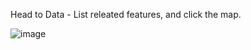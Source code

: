 Head to Data - List releated features, and click the map.

![image](https://github.com/user-attachments/assets/d8bb28f6-17f4-4273-977e-90b06f6539bb)

